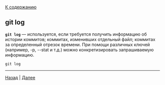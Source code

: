 [К содержанию](./readme.md)

## git log

**`git log`** — используется, если требуется получить информацию об истории коммитов; коммитах, изменивших отдельный файл; коммитах за определенный отрезок времени. При помощи различных ключей (например, -p, --stat и т.д.) можно конкретизировать запрашиваемую информацию.

```bash=
git log
```

***
[Назад](./push.md "git push")  |  [Далее](./show.md "git show")